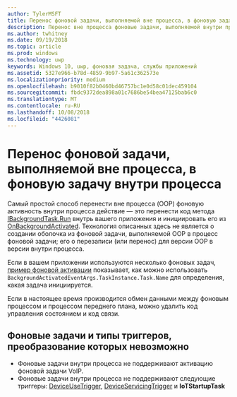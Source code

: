 ```yaml
---
author: TylerMSFT
title: Перенос фоновой задачи, выполняемой вне процесса, в фоновую задачу внутри процесса
description: Перенос вне процесса фоновые задачи, выполняемой внутри процесса фоновую задачу, которая выполняется внутри процесса вашего приложения переднего плана.
ms.author: twhitney
ms.date: 09/19/2018
ms.topic: article
ms.prod: windows
ms.technology: uwp
keywords: Windows 10, uwp, фоновая задача, службы приложений
ms.assetid: 5327e966-b78d-4859-9b97-5a61c362573e
ms.localizationpriority: medium
ms.openlocfilehash: b9010f82b0460bd46757bc1e0d58c01dec459104
ms.sourcegitcommit: fbdc9372dea898a01c7686be54bea47125bab6c0
ms.translationtype: MT
ms.contentlocale: ru-RU
ms.lasthandoff: 10/08/2018
ms.locfileid: "4426081"
---
```

# <a name="port-an-out-of-process-background-task-to-an-in-process-background-task"></a>Перенос фоновой задачи, выполняемой вне процесса, в фоновую задачу внутри процесса

Самый простой способ перенести вне процесса (OOP) фоновую активность внутри процесса действие — это перенести код метода [IBackgroundTask.Run](https://msdn.microsoft.com/library/windows/apps/windows.applicationmodel.background.ibackgroundtask.run.aspx?f=255&MSPPError=-2147217396) внутрь вашего приложения и инициировать его из [OnBackgroundActivated](/uwp/api/windows.ui.xaml.application.onbackgroundactivated). Технология описанных здесь не является о создании оболочка из фоновой задачи, выполняемой OOP в процесс фоновой задачи; его о перезаписи (или перенос) для версии OOP в версии внутри процесса.

Если в вашем приложении используются несколько фоновых задач, [пример фоновой активации](https://github.com/Microsoft/Windows-universal-samples/tree/dev/Samples/BackgroundActivation) показывает, как можно использовать `BackgroundActivatedEventArgs.TaskInstance.Task.Name` для определения, какая задача инициируется.

Если в настоящее время производится обмен данными между фоновым процессом и процессом переднего плана, можно удалить код управления состоянием и код связи.

## <a name="background-tasks-and-trigger-types-that-cannot-be-converted"></a>Фоновые задачи и типы триггеров, преобразование которых невозможно

* Фоновые задачи внутри процесса не поддерживают активацию фоновой задачи VoIP.
* Фоновые задачи внутри процесса не поддерживают следующие триггеры: [DeviceUseTrigger](https://msdn.microsoft.com/library/windows/apps/windows.applicationmodel.background.deviceusetrigger.aspx?f=255&MSPPError=-2147217396), [DeviceServicingTrigger](https://msdn.microsoft.com/library/windows/apps/windows.applicationmodel.background.deviceservicingtrigger.aspx) и **IoTStartupTask**
